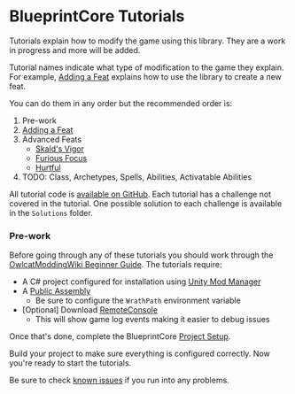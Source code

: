 ﻿# BlueprintCore Tutorials

Tutorials explain how to modify the game using this library. They are a work in progress and more will be added.

Tutorial names indicate what type of modification to the game they explain. For example, [Adding a Feat](feat.md) explains how to use the library to create a new feat.

You can do them in any order but the recommended order is:

1. Pre-work
2. [Adding a Feat](feat.md)
3. Advanced Feats
    * [Skald's Vigor](advanced/skalds_vigor.md)
    * [Furious Focus](advanced/furious_focus.md)
    * [Hurtful](advanced/hurtful.md)
4. TODO: Class, Archetypes, Spells, Abilities, Activatable Abilities

All tutorial code is [available on GitHub](https://github.com/WittleWolfie/WW-Blueprint-Core/tree/main/BlueprintCoreTutorial). Each tutorial has a challenge not covered in the tutorial. One possible solution to each challenge is available in the `Solutions` folder.

### Pre-work

Before going through any of these tutorials you should work through the [OwlcatModdingWiki Beginner Guide](https://github.com/WittleWolfie/OwlcatModdingWiki/wiki/Beginner-Guide). The tutorials require:

* A C# project configured for installation using [Unity Mod Manager](https://www.nexusmods.com/site/mods/21)
* A [Public Assembly](https://github.com/WittleWolfie/OwlcatModdingWiki/wiki/Publicize-Assemblies)
    * Be sure to configure the `WrathPath` environment variable
* [Optional] Download [RemoteConsole](https://github.com/OwlcatOpenSource/RemoteConsole/releases)
    * This will show game log events making it easier to debug issues

Once that's done, complete the BlueprintCore [Project Setup](~/articles/intro.md).

Build your project to make sure everything is configured correctly. Now you're ready to start the tutorials.

Be sure to check [known issues](~/articles/usage/issues.md) if you run into any problems.